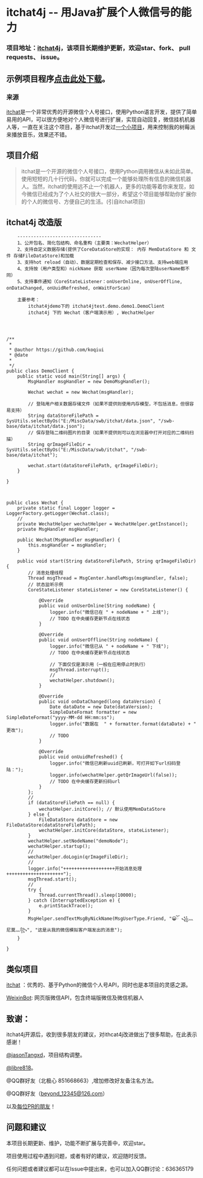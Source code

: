 # itchat4j -- 用Java扩展个人微信号的能力

 

### 项目地址：[itchat4j](https://github.com/koqiui/itchat4j)，该项目长期维护更新，欢迎star、fork、 pull requests、 issue。

## 示例项目程序[点击此处下载](https://github.com/koqiui/itchat4jdemo)。

### 来源

[itchat](https://github.com/littlecodersh/ItChat)是一个非常优秀的开源微信个人号接口，使用Python语言开发，提供了简单易用的API，可以很方便地对个人微信号进行扩展，实现自动回复，微信挂机机器人等，一直在关注这个项目，基于itchat开发过[一个小项目](https://github.com/koqiui/RasWxNeteaseMusic)，用来控制我的树莓派来播放音乐，效果还不错。


## 项目介绍

> itchat是一个开源的微信个人号接口，使用Python调用微信从未如此简单。使用短短的几十行代码，你就可以完成一个能够处理所有信息的微信机器人。当然，itchat的使用远不止一个机器人，更多的功能等着你来发现，如今微信已经成为了个人社交的很大一部分，希望这个项目能够帮助你扩展你的个人的微信号、方便自己的生活。(引自itchat项目)



## itchat4j 改造版
		-------------------------------
		1、公开包名、简化包结构、命名重构（主要类：WechatHelper）
		2、支持自定义数据存储(提供了CoreDataStore的实现： 内存 MemDataStore 和 文件 存储FileDataStore)和加载
		3、支持hot reload（自动）、数据定期检查和保存、减少接口方法、支持web端应用
		4、支持按（用户类型和）nickName 获取 userName（因为每次登陆userName都不同）
		5、支持事件通知（CoreStateListener：onUserOnline, onUserOffline, onDataChanged, onUuidRefreshed, onWaitForScan）
		
		主要参考：
			itchat4jdemo下的 itchat4jtest.demo.demo1.DemoClient
			itchat4j 下的 Wechat（客户端演示用）, WechatHelper




	/**
	 * 
	 * @author https://github.com/koqiui
	 * @date 
	 *
	 */
	public class DemoClient {
		public static void main(String[] args) {
			MsgHandler msgHandler = new DemoMsgHandler();
	
			Wechat wechat = new Wechat(msgHandler);
	
			// 登陆用户相关数据存储文件（如果不提供则使用内存模型，不包括消息，但很容易支持）
			String dataStoreFilePath = SysUtils.selectByOs("E:/MiscData/swb/itchat/data.json", "/swb-base/data/itchat/data.json");
			// 保存登陆二维码图片的目录（如果不提供则可以在浏览器中打开对应的二维码扫描）
			String qrImageFileDir = SysUtils.selectByOs("E:/MiscData/swb/itchat", "/swb-base/data/itchat");
	
			wechat.start(dataStoreFilePath, qrImageFileDir);
		}
	
	}



	public class Wechat {
		private static final Logger logger = LoggerFactory.getLogger(Wechat.class);
		//
		private WechatHelper wechatHelper = WechatHelper.getInstance();
		private MsgHandler msgHandler;
	
		public Wechat(MsgHandler msgHandler) {
			this.msgHandler = msgHandler;
		}
	
		public void start(String dataStoreFilePath, String qrImageFileDir) {
			// 消息处理线程
			Thread msgThread = MsgCenter.handleMsgs(msgHandler, false);
			// 状态监听示例
			CoreStateListener stateListener = new CoreStateListener() {
	
				@Override
				public void onUserOnline(String nodeName) {
					logger.info("微信已在 " + nodeName + " 上线");
					// TODO 在中央缓存更新节点在线状态
				}
	
				@Override
				public void onUserOffline(String nodeName) {
					logger.info("微信已从 " + nodeName + " 下线");
					// TODO 在中央缓存更新节点在线状态
	
					// 下面仅仅是演示用（一般在应用停止时执行）
					msgThread.interrupt();
					//
					wechatHelper.shutdown();
				}
	
				@Override
				public void onDataChanged(long dataVersion) {
					Date dataDate = new Date(dataVersion);
					SimpleDateFormat formatter = new SimpleDateFormat("yyyy-MM-dd HH:mm:ss");
					logger.info("数据在  " + formatter.format(dataDate) + " 更改");
					// TODO
				}
	
				@Override
				public void onUuidRefreshed() {
					logger.info("微信已刷新uuid已刷新，可打开如下url扫码登陆：");
					logger.info(wechatHelper.getQrImageUrl(false));
					// TODO 在中央缓存更新扫码url
				}
			};
			//
			if (dataStoreFilePath == null) {
				wechatHelper.initCore(); // 默认使用MemDataStore
			} else {
				FileDataStore dataStore = new FileDataStore(dataStoreFilePath);
				wechatHelper.initCore(dataStore, stateListener);
			}
			wechatHelper.setNodeName("demoNode");
			wechatHelper.startup();
			//
			wechatHelper.doLogin(qrImageFileDir);
			//
			logger.info("+++++++++++++++++++开始消息处理+++++++++++++++++++++");
			msgThread.start();
			//
			try {
				Thread.currentThread().sleep(10000);
			} catch (InterruptedException e) {
				e.printStackTrace();
			}
			MsgHelper.sendTextMsgByNickName(MsgUserType.Friend, "😀ོ ꧁灬尼莫灬꧂", "这是从我的微信模拟客户端发出的消息");
		}
	
	}
## 类似项目

[itchat](https://github.com/littlecodersh/ItChat) ：优秀的、基于Python的微信个人号API，同时也是本项目的灵感之源。

[WeixinBot](https://github.com/Urinx/WeixinBot): 网页版微信API，包含终端版微信及微信机器人

## 致谢：

itchat4j开源后，收到很多朋友的建议，对ithcat4j改进做出了很多帮助，在此表示感谢！

[@jasonTangxd](https://github.com/jasonTangxd?tab=overview&from=2017-05-15)，项目结构调整。

[@libre818](https://github.com/libre818)。

@QQ群好友（北极心 851668663）,增加修改好友备注名方法。

@QQ群好友（beyond_12345@126.com）

以及[每位PR的朋友](https://github.com/koqiui/itchat4j/graphs/contributors)！

## 问题和建议

本项目长期更新、维护，功能不断扩展与完善中，欢迎star。

项目使用过程中遇到问题，或者有好的建议，欢迎随时反馈。

任何问题或者建议都可以在Issue中提出来，也可以加入QQ群讨论：636365179

